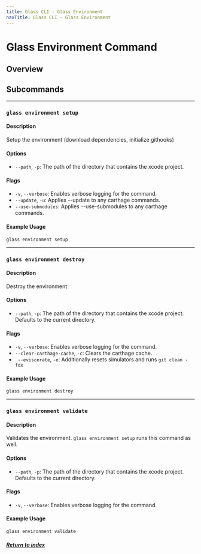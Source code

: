 ```yaml
---
title: Glass CLI - Glass Environment
navTitle: Glass CLI - Glass Environment
---
```


# **Glass Environment Command**

## **Overview**

## **Subcommands**
---
### **`glass environment setup`**
#### **Description**
Setup the environment (download dependencies, initialize githooks)
#### **Options**
- `--path`, `-p`: The path of the directory that contains the xcode project.
#### **Flags**
- `-v`, `--verbose`: Enables verbose logging for the command.
- `--update`, `-u`: Applies --update to any carthage commands.
- `--use-submodules`: Applies --use-submodules to any carthage commands.
#### **Example Usage**
```
glass environment setup
```
---
### **`glass environment destroy`**
#### **Description**
Destroy the environment
#### **Options**
- `--path`, `-p`: The path of the directory that contains the xcode project. Defaults to the current directory.
#### **Flags**
- `-v`, `--verbose`: Enables verbose logging for the command.
- `--clear-carthage-cache`, `-c`: Clears the carthage cache.
- ` --eviscerate`, `-e`: Additionally resets simulators and runs `git clean -fdx`
#### **Example Usage**
```
glass environment destroy
```
---
### **`glass environment validate`**
#### **Description**
Validates the environment. `glass environment setup` runs this command as well.
#### **Options**
- `--path`, `-p`: The path of the directory that contains the xcode project. Defaults to the current directory.
#### **Flags**
- `-v`, `--verbose`: Enables verbose logging for the command.
#### **Example Usage**
```
glass environment validate
```

##### [Return to index](../index.md)